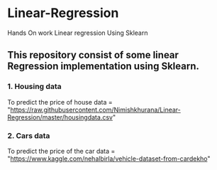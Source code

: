 # Linear-Regression
Hands On work Linear regression Using Sklearn
## This repository consist of some linear Regression implementation using Sklearn.
### 1. Housing data
To predict the price of house 
data = "https://raw.githubusercontent.com/Nimishkhurana/Linear-Regression/master/housingdata.csv"
### 2. Cars data
To predict the price of the car
data = "https://www.kaggle.com/nehalbirla/vehicle-dataset-from-cardekho"
